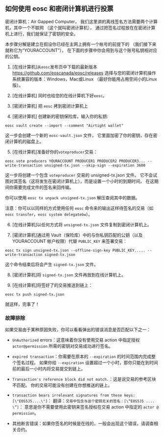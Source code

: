 如何使用 eosc 和密闭计算机进行投票
-----------------------------------------------

密闭计算机：Air Gapped Computer，
我们这里讲的离线签名方法需要两个计算机，其中一个不联网 （这个就叫密闭计算机），
通过把签名过程放在在密闭计算机上进行，我们就保证了密钥的安全。

本步骤分解是建立在假设你已经在主网上拥有一个帐号的前提下的
（我们接下来就称它为“YOURACCOUNT”），
在下面的步骤中你会用到与这个账号私钥相对应的公钥。
    
1. [在线计算机]从`eosc`发布页中下载的最新版本
   https://github.com/eoscanada/eosc/releases
   选择与您的密闭计算机操作系统兼容的版本：Windows，Mac或Linux
   （最好你能用占用空间小的Linux版）。

2. [在线计算机] 同时也给您的在线计算机下好`eosc`。
 
3. [密闭计算机] 把 `eosc` 拷到密闭计算机上
 
4. [密闭计算机] 创建新的密钥保险库，输入你的私钥:

 ```
eosc vault create --import --comment "Airtight wallet"
```

这一步会创建一个新的 `eosc-vault.json` 文件，
它里面加密了你的密钥，存在密闭计算机的磁盘上。

 5. [在线计算机]准备好你的`voteproducer`交易：
 
 ```
eosc vote producers YOURACCOUNT PRODUCER1 PRODUCER2 PRODUCER3... --write-transaction unsigned-tx.json --skip-sign --expiration 3600
```

这一步将创建一个包含 `voteproducer` 交易的 unsigned-tx.json 文件。
它不会试图对其签名（这将发生在密闭计算机上），而是设置一个小时的到期时间，
在这期间你需要完成文件的签名来回传输。

你可以使用 `eosc tx unpack unsigned-tx.json` 解压查阅其中的数据。

注意：你可以以同样的方式使用任何 `eosc` 命令来的输出这样待签名的交易（如
`eosc transfer`，`eosc system delegatebw`）。

6. [在线计算机]以任何方式将 `unsigned-tx.json` 文件复制到密闭计算机上。
    
7. [密闭计算机]通过用 Vault（保险库）中的与你私钥匹配的公钥（以及 YOURACCOUNT 帐户权限）代替 `PUBLIC_KEY` 来签署交易：

```
eosc tx sign unsigned-tx.json --offline-sign-key PUBLIC_KEY..... --write-transaction signed-tx.json
```

这个命令结束后将会产生 `signed-tx.json` 文件。

8. [密闭计算机]将 `signed-tx.json` 文件再放到在线计算机上。

9. [在线计算机]将签好了的交易推送到链上：

 ```
eosc tx push signed-tx.json
```

就这样，完事了！
 
### 故障排除

如果交易由于某种原因失败，你可以看看弹出的错误消息是否匹配以下之一：

 
* `UnAuthorized` errors：这意味着你没有使用交易 action 中指定授权 
  `actor@permission` 所需的密钥对交易成功进行签名。
  
* `expired transaction`：你需要在原本的 `--expiration` 的时间范围内完成整个签名过程。 
  如果你给 `--expiration` 设置超过一个小时，那你只能在到时间前的最后一小时内将交易提交到链上。
  
* `Transaction's reference block did not match.`：这是说交易的参考区块不匹配。
  你的交易可能没有创建在你想推送的链上。
  
* `transaction bears irrelevant signatures from these keys: [\"EOS5J5....\"]`：
  翻译：`交易中包含与这个密钥无关的签名：[\“EOS5J5 .... \”]`：
  意思是你不需要使用此密钥来签名授权在交易 action 中指定的 `actor @ permission`。
  
* 其他断言错误：如果你签名的时候是在线的，一般会出现这个错误，请调查相关合约。
